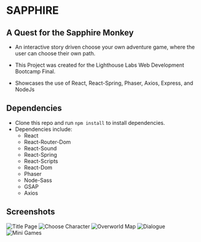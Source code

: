 # SAPPHIRE

## A Quest for the Sapphire Monkey

- An interactive story driven choose your own adventure game, where the user can choose their own path.

- This Project was created for the Lighthouse Labs Web Development Bootcamp Final.

- Showcases the use of React, React-Spring, Phaser, Axios, Express, and NodeJs

## Dependencies

- Clone this repo and run `npm install` to install dependencies.
- Dependencies include:
  - React
  - React-Router-Dom
  - React-Sound
  - React-Spring
  - React-Scripts
  - React-Dom
  - Phaser
  - Node-Sass
  - GSAP
  - Axios

## Screenshots

![Title Page]()
![Choose Character]()
![Overworld Map]()
![Dialogue]()
![Mini Games]()
